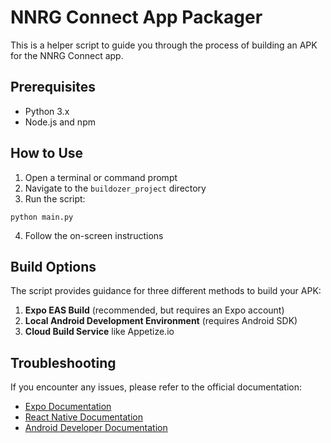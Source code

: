 # NNRG Connect App Packager

This is a helper script to guide you through the process of building an APK for the NNRG Connect app.

## Prerequisites

- Python 3.x
- Node.js and npm

## How to Use

1. Open a terminal or command prompt
2. Navigate to the `buildozer_project` directory
3. Run the script:

```
python main.py
```

4. Follow the on-screen instructions

## Build Options

The script provides guidance for three different methods to build your APK:

1. **Expo EAS Build** (recommended, but requires an Expo account)
2. **Local Android Development Environment** (requires Android SDK)
3. **Cloud Build Service** like Appetize.io

## Troubleshooting

If you encounter any issues, please refer to the official documentation:

- [Expo Documentation](https://docs.expo.dev/)
- [React Native Documentation](https://reactnative.dev/docs/environment-setup)
- [Android Developer Documentation](https://developer.android.com/studio/build)

